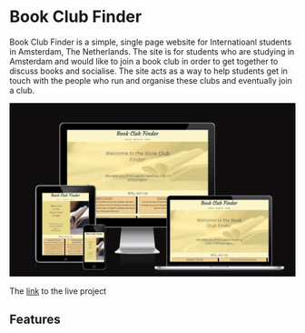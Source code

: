# Book Club Finder

Book Club Finder is a simple, single page website for Internatioanl students in Amsterdam, The Netherlands. The site is for students who are studying in Amsterdam and would like to join a book club in order to get together to discuss books and socialise. The site acts as a way to help students get in touch with the people who run and organise these clubs and eventually join a club. 

![The landing page on different devices](https://github.com/ARcKP98/Book_club/blob/main/Main%20page%20on%20different%20devices.png)

The [link](https://arckp98.github.io/Book_club/) to the live project 

## Features 
